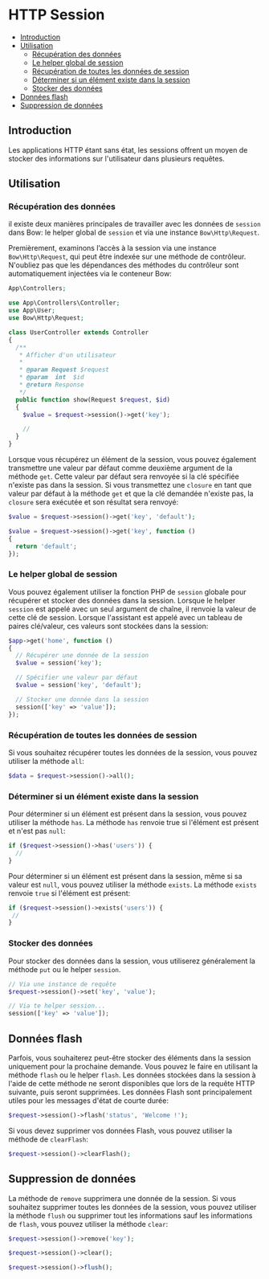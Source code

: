 # HTTP Session

- [Introduction](#introduction)
- [Utilisation](#introduction)
  - [Récupération des données](#récupération-des-données)
  - [Le helper global de session](#le-helper-global-de-session)
  - [Récupération de toutes les données de session](#récupération-de-toutes-les-données-de-session)
  - [Déterminer si un élément existe dans la session](#déterminer-si-un-élément-existe-dans-la-session)
  - [Stocker des données](#stocker-des-données)
- [Données flash](#données-flash)
- [Suppression de données](#suppression-de-données)

## Introduction

Les applications HTTP étant sans état, les sessions offrent un moyen de stocker des informations sur l'utilisateur dans plusieurs requêtes.

## Utilisation

### Récupération des données

il existe deux manières principales de travailler avec les données de `session` dans Bow: le helper global de `session` et via une instance `Bow\Http\Request`.

Premièrement, examinons l’accès à la session via une instance `Bow\Http\Request`, qui peut être indexée sur une méthode de contrôleur. N'oubliez pas que les dépendances des méthodes du contrôleur sont automatiquement injectées via le conteneur Bow:

```php
App\Controllers;

use App\Controllers\Controller;
use App\User;
use Bow\Http\Request;

class UserController extends Controller
{
  /**
   * Afficher d'un utilisateur
   *
   * @param Request $request
   * @param  int  $id
   * @return Response
   */
  public function show(Request $request, $id)
  {
    $value = $request->session()->get('key');

    //
  }
}
```

Lorsque vous récupérez un élément de la session, vous pouvez également transmettre une valeur par défaut comme deuxième argument de la méthode `get`. Cette valeur par défaut sera renvoyée si la clé spécifiée n'existe pas dans la session. Si vous transmettez une `closure` en tant que valeur par défaut à la méthode `get` et que la clé demandée n'existe pas, la `closure` sera exécutée et son résultat sera renvoyé:

```php
$value = $request->session()->get('key', 'default');

$value = $request->session()->get('key', function ()
{
  return 'default';
});
```

### Le helper global de session

Vous pouvez également utiliser la fonction PHP de `session` globale pour récupérer et stocker des données dans la session. Lorsque le helper `session` est appelé avec un seul argument de chaîne, il renvoie la valeur de cette clé de session. Lorsque l'assistant est appelé avec un tableau de paires clé/valeur, ces valeurs sont stockées dans la session:

```php
$app->get('home', function ()
{
  // Récupérer une donnée de la session
  $value = session('key');

  // Spécifier une valeur par défaut
  $value = session('key', 'default');

  // Stocker une donnée dans la session
  session(['key' => 'value']);
});
```

### Récupération de toutes les données de session

Si vous souhaitez récupérer toutes les données de la session, vous pouvez utiliser la méthode `all`:

```php
$data = $request->session()->all();
```

### Déterminer si un élément existe dans la session

Pour déterminer si un élément est présent dans la session, vous pouvez utiliser la méthode `has`. La méthode `has` renvoie true si l'élément est présent et n'est pas `null`:

```php
if ($request->session()->has('users')) {
  //
}
```

Pour déterminer si un élément est présent dans la session, même si sa valeur est `null`, vous pouvez utiliser la méthode `exists`. La méthode `exists` renvoie `true` si l'élément est présent:

```php
if ($request->session()->exists('users')) {
 //
}
```

### Stocker des données

Pour stocker des données dans la session, vous utiliserez généralement la méthode `put` ou le helper `session`.

```php
// Via une instance de requête
$request->session()->set('key', 'value');

// Via te helper session...
session(['key' => 'value']);
```

## Données flash

Parfois, vous souhaiterez peut-être stocker des éléments dans la session uniquement pour la prochaine demande. Vous pouvez le faire en utilisant la méthode `flash` ou le helper `flash`. Les données stockées dans la session à l'aide de cette méthode ne seront disponibles que lors de la requête HTTP suivante, puis seront supprimées. Les données Flash sont principalement utiles pour les messages d'état de courte durée:

```php
$request->session()->flash('status', 'Welcome !');
```

Si vous devez supprimer vos données Flash, vous pouvez utiliser la méthode de `clearFlash`:

```php
$request->session()->clearFlash();
```

## Suppression de données

La méthode de `remove` supprimera une donnée de la session. Si vous souhaitez supprimer toutes les données de la session, vous pouvez utiliser la méthode `flush` ou supprimer tout les informations sauf les informations de `flash`, vous pouvez utiliser la méthode `clear`:

```php
$request->session()->remove('key');

$request->session()->clear();

$request->session()->flush();
```